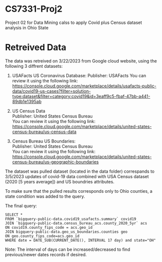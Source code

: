 # CS7331-Proj2
Project 02 for Data Mining calss to apply Covid plus Census dataset analysis in Ohio State

# Retreived Data
The data was retreived on 3/22/2023 from Google cloud website, using the following 3 diffrent datasets:

1. USAFacts US Coronavirus Database:
   Publisher: USAFacts
You can review it using the following link:
https://console.cloud.google.com/marketplace/details/usafacts-public-data/covid19-us-cases?filter=solution-type:dataset&filter=category:covid19&id=3eaff9c5-fbaf-47bb-a441-89db1e1395ab

2. US Census Data  
   Publisher: United States Census Bureau  
You can review it using the following link:  
https://console.cloud.google.com/marketplace/details/united-states-census-bureau/us-census-data

3. Census Bureau US Boundaries:  
   Publisher: United States Census Bureau  
You can review it using the following link:
https://console.cloud.google.com/marketplace/details/united-states-census-bureau/us-geographic-boundaries

The dataset was pulled dataset (located in the data folder) correspands to 3/5/2023 updates of covid-19 data combined with USA Census dataset (2020 [5 years average]) and US boundries attributes.

To make sure that the pulled results corresponds only to Ohio counties, a state condition was added to the query.

The final query:
```
SELECT *
FROM `bigquery-public-data.covid19_usafacts.summary` covid19
JOIN `bigquery-public-data.census_bureau_acs.county_2020_5yr` acs
ON covid19.county_fips_code = acs.geo_id
JOIN bigquery-public-data.geo_us_boundaries.counties geo
ON geo.county_fips_code=acs.geo_id
WHERE date = DATE_SUB(CURRENT_DATE(), INTERVAL 17 day) and state="OH"
```
Note: The interval of days can be increased/decreased to find previous/newer dates records if desired.
